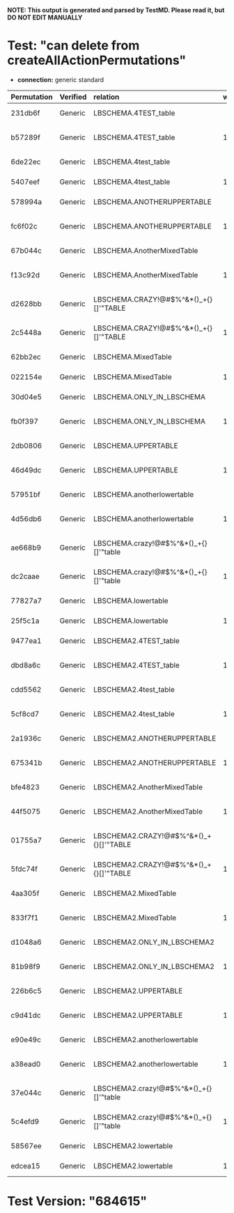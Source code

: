 **NOTE: This output is generated and parsed by TestMD. Please read it, but DO NOT EDIT MANUALLY**

# Test: "can delete from createAllActionPermutations" #

- **connection:** generic standard

| Permutation | Verified | relation                                | where | OPERATIONS
| :---------- | :------- | :-------------------------------------- | :---- | :------
| 231db6f     | Generic  | LBSCHEMA.4TEST_table                    |       | **plan**: DELETE FROM "LBSCHEMA"."4TEST_table"
| b57289f     | Generic  | LBSCHEMA.4TEST_table                    | 1=1   | **plan**: DELETE FROM "LBSCHEMA"."4TEST_table" WHERE 1=1
| 6de22ec     | Generic  | LBSCHEMA.4test_table                    |       | **plan**: DELETE FROM "LBSCHEMA"."4test_table"
| 5407eef     | Generic  | LBSCHEMA.4test_table                    | 1=1   | **plan**: DELETE FROM "LBSCHEMA"."4test_table" WHERE 1=1
| 578994a     | Generic  | LBSCHEMA.ANOTHERUPPERTABLE              |       | **plan**: DELETE FROM "LBSCHEMA"."ANOTHERUPPERTABLE"
| fc6f02c     | Generic  | LBSCHEMA.ANOTHERUPPERTABLE              | 1=1   | **plan**: DELETE FROM "LBSCHEMA"."ANOTHERUPPERTABLE" WHERE 1=1
| 67b044c     | Generic  | LBSCHEMA.AnotherMixedTable              |       | **plan**: DELETE FROM "LBSCHEMA"."AnotherMixedTable"
| f13c92d     | Generic  | LBSCHEMA.AnotherMixedTable              | 1=1   | **plan**: DELETE FROM "LBSCHEMA"."AnotherMixedTable" WHERE 1=1
| d2628bb     | Generic  | LBSCHEMA.CRAZY!@#\$%^&*()_+{}[]'"TABLE  |       | **plan**: DELETE FROM "LBSCHEMA"."CRAZY!@#\$%^&*()_+{}[]'""TABLE"
| 2c5448a     | Generic  | LBSCHEMA.CRAZY!@#\$%^&*()_+{}[]'"TABLE  | 1=1   | **plan**: DELETE FROM "LBSCHEMA"."CRAZY!@#\$%^&*()_+{}[]'""TABLE" WHERE 1=1
| 62bb2ec     | Generic  | LBSCHEMA.MixedTable                     |       | **plan**: DELETE FROM "LBSCHEMA"."MixedTable"
| 022154e     | Generic  | LBSCHEMA.MixedTable                     | 1=1   | **plan**: DELETE FROM "LBSCHEMA"."MixedTable" WHERE 1=1
| 30d04e5     | Generic  | LBSCHEMA.ONLY_IN_LBSCHEMA               |       | **plan**: DELETE FROM "LBSCHEMA"."ONLY_IN_LBSCHEMA"
| fb0f397     | Generic  | LBSCHEMA.ONLY_IN_LBSCHEMA               | 1=1   | **plan**: DELETE FROM "LBSCHEMA"."ONLY_IN_LBSCHEMA" WHERE 1=1
| 2db0806     | Generic  | LBSCHEMA.UPPERTABLE                     |       | **plan**: DELETE FROM "LBSCHEMA"."UPPERTABLE"
| 46d49dc     | Generic  | LBSCHEMA.UPPERTABLE                     | 1=1   | **plan**: DELETE FROM "LBSCHEMA"."UPPERTABLE" WHERE 1=1
| 57951bf     | Generic  | LBSCHEMA.anotherlowertable              |       | **plan**: DELETE FROM "LBSCHEMA"."anotherlowertable"
| 4d56db6     | Generic  | LBSCHEMA.anotherlowertable              | 1=1   | **plan**: DELETE FROM "LBSCHEMA"."anotherlowertable" WHERE 1=1
| ae668b9     | Generic  | LBSCHEMA.crazy!@#\$%^&*()_+{}[]'"table  |       | **plan**: DELETE FROM "LBSCHEMA"."crazy!@#\$%^&*()_+{}[]'""table"
| dc2caae     | Generic  | LBSCHEMA.crazy!@#\$%^&*()_+{}[]'"table  | 1=1   | **plan**: DELETE FROM "LBSCHEMA"."crazy!@#\$%^&*()_+{}[]'""table" WHERE 1=1
| 77827a7     | Generic  | LBSCHEMA.lowertable                     |       | **plan**: DELETE FROM "LBSCHEMA"."lowertable"
| 25f5c1a     | Generic  | LBSCHEMA.lowertable                     | 1=1   | **plan**: DELETE FROM "LBSCHEMA"."lowertable" WHERE 1=1
| 9477ea1     | Generic  | LBSCHEMA2.4TEST_table                   |       | **plan**: DELETE FROM "LBSCHEMA2"."4TEST_table"
| dbd8a6c     | Generic  | LBSCHEMA2.4TEST_table                   | 1=1   | **plan**: DELETE FROM "LBSCHEMA2"."4TEST_table" WHERE 1=1
| cdd5562     | Generic  | LBSCHEMA2.4test_table                   |       | **plan**: DELETE FROM "LBSCHEMA2"."4test_table"
| 5cf8cd7     | Generic  | LBSCHEMA2.4test_table                   | 1=1   | **plan**: DELETE FROM "LBSCHEMA2"."4test_table" WHERE 1=1
| 2a1936c     | Generic  | LBSCHEMA2.ANOTHERUPPERTABLE             |       | **plan**: DELETE FROM "LBSCHEMA2"."ANOTHERUPPERTABLE"
| 675341b     | Generic  | LBSCHEMA2.ANOTHERUPPERTABLE             | 1=1   | **plan**: DELETE FROM "LBSCHEMA2"."ANOTHERUPPERTABLE" WHERE 1=1
| bfe4823     | Generic  | LBSCHEMA2.AnotherMixedTable             |       | **plan**: DELETE FROM "LBSCHEMA2"."AnotherMixedTable"
| 44f5075     | Generic  | LBSCHEMA2.AnotherMixedTable             | 1=1   | **plan**: DELETE FROM "LBSCHEMA2"."AnotherMixedTable" WHERE 1=1
| 01755a7     | Generic  | LBSCHEMA2.CRAZY!@#\$%^&*()_+{}[]'"TABLE |       | **plan**: DELETE FROM "LBSCHEMA2"."CRAZY!@#\$%^&*()_+{}[]'""TABLE"
| 5fdc74f     | Generic  | LBSCHEMA2.CRAZY!@#\$%^&*()_+{}[]'"TABLE | 1=1   | **plan**: DELETE FROM "LBSCHEMA2"."CRAZY!@#\$%^&*()_+{}[]'""TABLE" WHERE 1=1
| 4aa305f     | Generic  | LBSCHEMA2.MixedTable                    |       | **plan**: DELETE FROM "LBSCHEMA2"."MixedTable"
| 833f7f1     | Generic  | LBSCHEMA2.MixedTable                    | 1=1   | **plan**: DELETE FROM "LBSCHEMA2"."MixedTable" WHERE 1=1
| d1048a6     | Generic  | LBSCHEMA2.ONLY_IN_LBSCHEMA2             |       | **plan**: DELETE FROM "LBSCHEMA2"."ONLY_IN_LBSCHEMA2"
| 81b98f9     | Generic  | LBSCHEMA2.ONLY_IN_LBSCHEMA2             | 1=1   | **plan**: DELETE FROM "LBSCHEMA2"."ONLY_IN_LBSCHEMA2" WHERE 1=1
| 226b6c5     | Generic  | LBSCHEMA2.UPPERTABLE                    |       | **plan**: DELETE FROM "LBSCHEMA2"."UPPERTABLE"
| c9d41dc     | Generic  | LBSCHEMA2.UPPERTABLE                    | 1=1   | **plan**: DELETE FROM "LBSCHEMA2"."UPPERTABLE" WHERE 1=1
| e90e49c     | Generic  | LBSCHEMA2.anotherlowertable             |       | **plan**: DELETE FROM "LBSCHEMA2"."anotherlowertable"
| a38ead0     | Generic  | LBSCHEMA2.anotherlowertable             | 1=1   | **plan**: DELETE FROM "LBSCHEMA2"."anotherlowertable" WHERE 1=1
| 37e044c     | Generic  | LBSCHEMA2.crazy!@#\$%^&*()_+{}[]'"table |       | **plan**: DELETE FROM "LBSCHEMA2"."crazy!@#\$%^&*()_+{}[]'""table"
| 5c4efd9     | Generic  | LBSCHEMA2.crazy!@#\$%^&*()_+{}[]'"table | 1=1   | **plan**: DELETE FROM "LBSCHEMA2"."crazy!@#\$%^&*()_+{}[]'""table" WHERE 1=1
| 58567ee     | Generic  | LBSCHEMA2.lowertable                    |       | **plan**: DELETE FROM "LBSCHEMA2"."lowertable"
| edcea15     | Generic  | LBSCHEMA2.lowertable                    | 1=1   | **plan**: DELETE FROM "LBSCHEMA2"."lowertable" WHERE 1=1

# Test Version: "684615" #